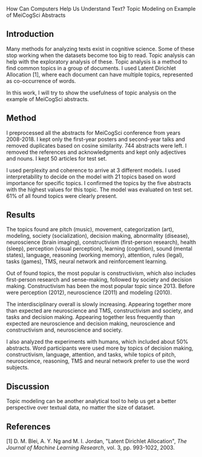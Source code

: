 How Can Computers Help Us Understand Text? Topic Modeling on Example of MeiCogSci Abstracts

## Introduction

Many methods for analyzing texts exist in cognitive science. Some of these stop working when the datasets become too big to read. Topic analysis can help with the exploratory analysis of these. Topic analysis is a method to find common topics in a group of documents. I used Latent Dirichlet Allocation [1], where each document can have multiple topics, represented as co-occurrence of words. 

In this work, I will try to show the usefulness of topic analysis on the example of MeiCogSci abstracts. 

## Method

I preprocessed all the abstracts for MeiCogSci conference from years 2008-2018. I kept only the first-year posters and second-year talks and removed duplicates based on cosine similarity. 744 abstracts were left. I removed the references and acknowledgments and kept only adjectives and nouns. I kept 50 articles for test set. 

I used perplexity and coherence to arrive at 3 different models. I used interpretability to decide on the model with 21 topics based on word importance for specific topics. I confirmed the topics by the five abstracts with the highest values for this topic. The model was evaluated on test set. 61% of all found topics were clearly present.

## Results

The topics found are pitch (music), movement, categorization (art), modeling, society (socialization), decision making, abnormality (disease), neuroscience (brain imaging), constructivism (first-person research), health (sleep), perception (visual perception), learning (cognition), sound (mental states), language, reasoning (working memory), attention, rules (legal), tasks (games), TMS, neural network and reinforcement learning.

Out of found topics, the most popular is constructivism, which also includes first-person research and sense-making, followed by society and decision making. Constructivism has been the most popular topic since 2013. Before were perception (2012), neuroscience (2011) and modeling (2010). 

The interdisciplinary overall is slowly increasing. Appearing together more than expected are neuroscience and TMS, constructivism and society, and tasks and decision making. Appearing together less frequently than expected are neuroscience and decision making, neuroscience and constructivism and, neuroscience and society.  

I also analyzed the experiments with humans, which included about 50% abstracts. Word participants were used more by topics of decision making, constructivism, language, attention, and tasks, while topics of pitch, neuroscience, reasoning, TMS and neural network prefer to use the word subjects. 

## Discussion

Topic modeling can be another analytical tool to help us get a better perspective over textual data, no matter the size of dataset.

## References

[1] D. M. Blei, A. Y. Ng and M. I. Jordan, "Latent Dirichlet Allocation", *The Journal of Machine Learning Research*, vol. 3, pp. 993-1022, 2003.
